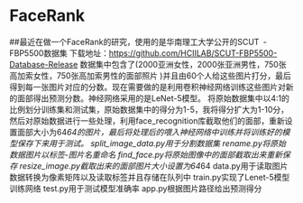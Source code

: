 # FaceRank
##最近在做一个FaceRank的研究，使用的是华南理工大学公开的SCUT -FBP5500数据集
下载地址：https://github.com/HCIILAB/SCUT-FBP5500-Database-Release
数据集中包含了(2000亚洲女性，2000张亚洲男性，750张高加索女性，750张高加索男性的面部照片 )并且由60个人给这些图片打分，最后得到每一张图片对应的分数。现在需要做的是利用卷积神经网络训练这些图片对新的面部得出预测分数。神经网络采用的是LeNet-5模型。
将原始数据集中以4:1的比例划分训练集和测试集，原始数据集中的得分为1-5，我将得分扩大为1-10分，然后对原始数据进行一些处理，利用face_recognition库截取他们的面部，重新设置面部大小为64*64的图片，最后将处理后的喂入神经网络中训练并将训练好的模型保存下来用于测试。
split_image_data.py用于分割数据集
rename.py将原始数据图片以标签-图片名重命名
find_face.py将原始图像中的面部截取出来重新保存
resize_image.py截取出来的面部图片大小设置为64*64
data.py用于读取图片数据转换为像素矩阵以及读取标签并且存储在队列中
train.py实现了Lenet-5模型训练网络
test.py用于测试模型准确率
app.py根据图片路径给出预测得分

